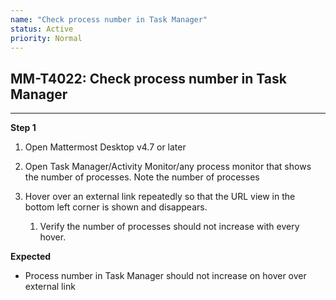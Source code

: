 ```yaml
---
name: "Check process number in Task Manager"
status: Active
priority: Normal
---
```


## MM-T4022: Check process number in Task Manager

---

**Step 1**

1. Open Mattermost Desktop v4.7 or later

2. Open Task Manager/Activity Monitor/any process monitor that shows the number of processes. Note the number of processes

3. Hover over an external link repeatedly so that the URL view in the bottom left corner is shown and disappears.

   1. Verify the number of processes should not increase with every hover.

**Expected**

- Process number in Task Manager should not increase on hover over external link
